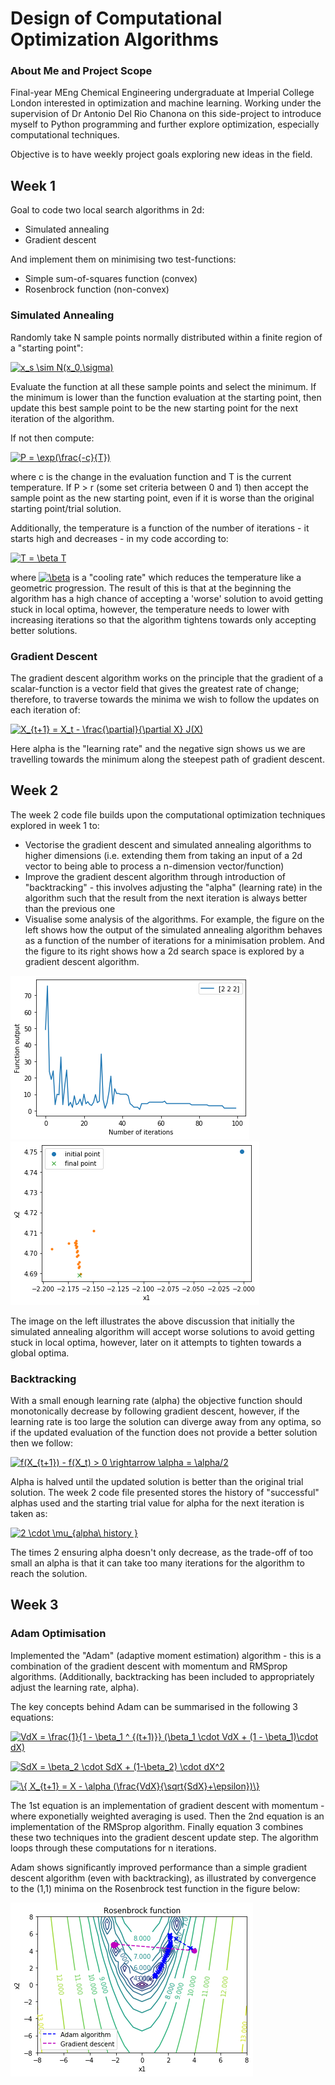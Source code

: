 # Design of Computational Optimization Algorithms
### About Me and Project Scope

Final-year MEng Chemical Engineering undergraduate at Imperial College London interested in optimization and machine learning. Working under the supervision of Dr Antonio Del Rio Chanona on this side-project to introduce myself to Python programming and further explore optimization, especially computational techniques. 

Objective is to have weekly project goals exploring new ideas in the field. 

## Week 1 

Goal to code two local search algorithms in 2d: 
- Simulated annealing 
- Gradient descent 

And implement them on minimising two test-functions: 
- Simple sum-of-squares function (convex)
- Rosenbrock function (non-convex)

### Simulated Annealing

Randomly take N sample points normally distributed within a finite region of a "starting point": 

<a href="https://www.codecogs.com/eqnedit.php?latex=x_s&space;\sim&space;N(x_0,\sigma)" target="_blank"><img src="https://latex.codecogs.com/gif.latex?x_s&space;\sim&space;N(x_0,\sigma)" title="x_s \sim N(x_0,\sigma)" /></a>

Evaluate the function at all these sample points and select the minimum. If the minimum is lower than the function evaluation at the starting point, then update this best sample point to be the new starting point for the next iteration of the algorithm.

If not then compute:

<a href="https://www.codecogs.com/eqnedit.php?latex=P&space;=&space;\exp(\frac{-c}{T})" target="_blank"><img src="https://latex.codecogs.com/gif.latex?P&space;=&space;\exp(\frac{-c}{T})" title="P = \exp(\frac{-c}{T})" /></a>

where c is the change in the evaluation function and T is the current temperature. If P > r (some set criteria between 0 and  1) then accept the sample point as the new starting point, even if it is worse than the original starting point/trial solution. 

Additionally, the temperature is a function of the number of iterations - it starts high and decreases - in my code according to: 

<a href="https://www.codecogs.com/eqnedit.php?latex=T&space;=&space;\beta&space;T" target="_blank"><img src="https://latex.codecogs.com/gif.latex?T&space;=&space;\beta&space;T" title="T = \beta T" /></a>

where <a href="https://www.codecogs.com/eqnedit.php?latex=\beta" target="_blank"><img src="https://latex.codecogs.com/gif.latex?\beta" title="\beta" /></a> is a "cooling rate" which reduces the temperature like a geometric progression. The result of this is that at the beginning the algorithm has a high chance of accepting a 'worse' solution to avoid getting stuck in local optima, however, the temperature needs to lower with increasing iterations so that the algorithm tightens towards only accepting better solutions. 

### Gradient Descent 

The gradient descent algorithm works on the principle that the gradient of a scalar-function is a vector field that gives the greatest rate of change; therefore, to traverse towards the minima we wish to follow the updates on each iteration of: 

<a href="https://www.codecogs.com/eqnedit.php?latex=X_{t&plus;1}&space;=&space;X_t&space;-&space;\frac{\partial}{\partial&space;X}&space;J(X)" target="_blank"><img src="https://latex.codecogs.com/gif.latex?X_{t&plus;1}&space;=&space;X_t&space;-&space;\frac{\partial}{\partial&space;X}&space;J(X)" title="X_{t+1} = X_t - \frac{\partial}{\partial X} J(X)" /></a>

Here alpha is the "learning rate" and the negative sign shows us we are travelling towards the minimum along the steepest path of gradient descent. 

## Week 2 

The week 2 code file builds upon the computational optimization techniques explored in week 1 to: 
- Vectorise the gradient descent and simulated annealing algorithms to higher dimensions (i.e. extending them from taking an input of a 2d vector to being able to process a n-dimension vector/function) 
- Improve the gradient descent algorithm through introduction of "backtracking" - this involves adjusting the "alpha" (learning rate) in the algorithm such that the result from the next iteration is always better than the previous one 
- Visualise some analysis of the algorithms. For example, the figure on the left shows how the output of the simulated annealing algorithm behaves as a function of the number of iterations for a minimisation problem. And the figure to its right shows how a 2d search space is explored by a gradient descent algorithm.

![](Images/Simulated_annealing.png) ![](Images/gradient_descent_search_space.png)

The image on the left illustrates the above discussion that initially the simulated annealing algorithm will accept worse solutions to avoid getting stuck in local optima, however, later on it attempts to tighten towards a global optima. 

### Backtracking 

With a small enough learning rate (alpha) the objective function should monotonically decrease by following gradient descent, however, if the learning rate is too large the solution can diverge away from any optima, so if the updated evaluation of the function does not provide a better solution then we follow: 

<a href="https://www.codecogs.com/eqnedit.php?latex=f(X_{t&plus;1})&space;-&space;f(X_t)&space;>&space;0&space;\rightarrow&space;\alpha&space;=&space;\alpha/2" target="_blank"><img src="https://latex.codecogs.com/gif.latex?f(X_{t&plus;1})&space;-&space;f(X_t)&space;>&space;0&space;\rightarrow&space;\alpha&space;=&space;\alpha/2" title="f(X_{t+1}) - f(X_t) > 0 \rightarrow \alpha = \alpha/2" /></a>

Alpha is halved until the updated solution is better than the original trial solution. The week 2 code file presented stores the history of "successful" alphas used and the starting trial value for alpha for the next iteration is taken as:

<a href="https://www.codecogs.com/eqnedit.php?latex=2&space;\cdot&space;\mu_{alpha\&space;history&space;}" target="_blank"><img src="https://latex.codecogs.com/gif.latex?2&space;\cdot&space;\mu_{alpha\&space;history&space;}" title="2 \cdot \mu_{alpha\ history }" /></a> 

The times 2 ensuring alpha doesn't only decrease, as the trade-off of too small an alpha is that it can take too many iterations for the algorithm to reach the solution.


## Week 3

### Adam Optimisation

Implemented the "Adam" (adaptive moment estimation) algorithm - this is a combination of the gradient descent with momentum and RMSprop algorithms. (Additionally, backtracking has been included to appropriately adjust the learning rate, alpha). 

The key concepts behind Adam can be summarised in the following 3 equations: 

<a href="https://www.codecogs.com/eqnedit.php?latex=VdX&space;=&space;\frac{1}{1&space;-&space;\beta_1&space;^&space;{(t&plus;1)}}&space;(\beta_1&space;\cdot&space;VdX&space;&plus;&space;(1&space;-&space;\beta_1)\cdot&space;dX)" target="_blank"><img src="https://latex.codecogs.com/gif.latex?VdX&space;=&space;\frac{1}{1&space;-&space;\beta_1&space;^&space;{(t&plus;1)}}&space;(\beta_1&space;\cdot&space;VdX&space;&plus;&space;(1&space;-&space;\beta_1)\cdot&space;dX)" title="VdX = \frac{1}{1 - \beta_1 ^ {(t+1)}} (\beta_1 \cdot VdX + (1 - \beta_1)\cdot dX)" /></a>

<a href="https://www.codecogs.com/eqnedit.php?latex=SdX&space;=&space;\beta_2&space;\cdot&space;SdX&space;&plus;&space;(1-\beta_2)&space;\cdot&space;dX^2" target="_blank"><img src="https://latex.codecogs.com/gif.latex?SdX&space;=&space;\beta_2&space;\cdot&space;SdX&space;&plus;&space;(1-\beta_2)&space;\cdot&space;dX^2" title="SdX = \beta_2 \cdot SdX + (1-\beta_2) \cdot dX^2" /></a>

<a href="https://www.codecogs.com/eqnedit.php?latex=\{&space;X_{t&plus;1}&space;=&space;X&space;-&space;\alpha&space;(\frac{VdX}{\sqrt{SdX}&plus;\epsilon})\}" target="_blank"><img src="https://latex.codecogs.com/gif.latex?\{&space;X_{t&plus;1}&space;=&space;X&space;-&space;\alpha&space;(\frac{VdX}{\sqrt{SdX}&plus;\epsilon})\}" title="\{ X_{t+1} = X - \alpha (\frac{VdX}{\sqrt{SdX}+\epsilon})\}" /></a>

The 1st equation is an implementation of gradient descent with momentum - where exponetially weighted averaging is used. Then the 2nd equation is an implementation of the RMSprop algorithm. Finally equation 3 combines these two techniques into the gradient descent update step. The algorithm loops through these computations for n iterations. 

Adam shows significantly improved performance than a simple gradient descent algorithm (even with backtracking), as illustrated by convergence to the (1,1) minima on the Rosenbrock test function in the figure below: 

![](Images/iteration_path_contour_plot.png)

